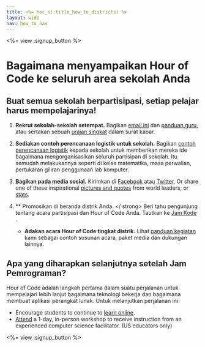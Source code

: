 ```yaml
---
title: <%= hoc_s(:title_how_to_districts) %>
layout: wide
nav: how_to_nav
---
```

<%= view :signup_button %>

# Bagaimana menyampaikan Hour of Code ke seluruh area sekolah Anda

## Buat semua sekolah berpartisipasi, setiap pelajar harus mempelajarinya!

1. **Rekrut sekolah-sekolah setempat.** Bagikan [email ini](<%= resolve_url('/promote/resources#sample-emails') %>) dan [panduan guru](<%= resolve_url('/how-to') %>), atau sertakan sebuah [uraian singkat](<%= resolve_url('/promote/stats') %>) dalam surat kabar.

2. **Sediakan contoh perencanaan logistik untuk sekolah.** Bagikan [contoh perencanaan logistik](<%= localized_file('/files/HOC_Logistics_plan.pdf') %>) kepada sekolah untuk memberikan mereka ide bagaimana mengorganisasikan seluruh partisipan di sekolah. Itu semudah melakukannya seperti di kelas matematika, masa perwalian, pertukaran giliran penggunaan lab komputer.

3. **Bagikan pada media sosial.** Kirimkan di [Facebook](https://www.facebook.com/sharer/sharer.php?u=http%3A%2F%2Fhourofcode.com%2Fus) atau [Twitter](https://twitter.com/intent/tweet?url=http%3A%2F%2Fhourofcode.com&text=I%27m%20participating%20in%20this%20year%27s%20%23HourOfCode%2C%20are%20you%3F%20%40codeorg&original_referer=https%3A%2F%2Fwww.google.com%2Furl%3Fq%3Dhttps%253A%252F%252Ftwitter.com%252Fshare%253Fhashtags%253D%2526amp%253Brelated%253Dcodeorg%2526amp%253Btext%253DI%252527m%252Bparticipating%252Bin%252Bthis%252Byear%252527s%252B%252523HourOfCode%25252C%252Bare%252Byou%25253F%252B%252540codeorg%2526amp%253Burl%253Dhttp%25253A%25252F%25252Fhourofcode.com%26sa%3DD%26sntz%3D1%26usg%3DAFQjCNE1GLTUbKZfMlEh9Aj5w0iswz6PYQ&related=codeorg&hashtags=). Or share one of these inspirational [pictures and quotes](<%= resolve_url('/promote/resources#social') %>) from world leaders, or [stats](<%= resolve_url('/promote/stats') %>).

4. ** Promosikan di beranda distrik Anda. </ strong> Beri tahu pengunjung tentang acara partisipasi dan Hour of Code Anda. Tautkan ke [ Jam Kode ](<%= resolve_url('/') %>).</p></li> 
    
    - **Adakan acara Hour of Code tingkat distrik.** Lihat [panduan kegiatan](<%= resolve_url('/how-to/events') %>) kami sebagai contoh susunan acara, paket media dan dukungan lainnya.</ol> 
    
    ## Apa yang diharapkan selanjutnya setelah Jam Pemrograman?
    
    Hour of Code adalah langkah pertama dalam suatu perjalanan untuk mempelajari lebih lanjut bagaimana teknologi bekerja dan bagaimana membuat aplikasi perangkat lunak. Untuk melanjutkan perjalanan ini:
    
    - Encourage students to continue to [learn online](<%= codeorg_url('/learn/beyond') %>).
    - [Attend](<%= codeorg_url('/professional-development-workshops') %>) a 1-day, in-person workshop to receive instruction from an experienced computer science facilitator. (US educators only)
    
    <%= view :signup_button %>